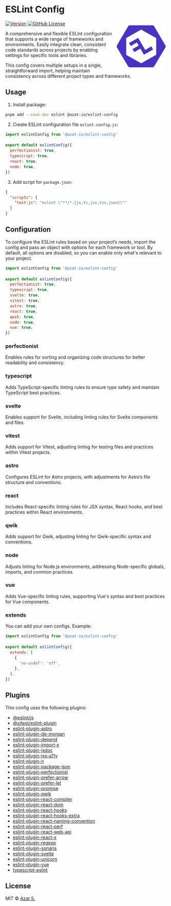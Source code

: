 # ESLint Config

<img
  src="https://raw.githubusercontent.com/azat-io/eslint-config/main/assets/logo.png"
  alt="ESLint Config Logo"
  align="right"
  height="160"
  width="160"
/>

[![Version](https://img.shields.io/npm/v/@azat-io/eslint-config.svg?color=4a32c3&labelColor=26272b)](https://npmjs.com/package/@azat-io/eslint-config)
[![GitHub License](https://img.shields.io/badge/license-MIT-232428.svg?color=4a32c3&labelColor=26272b)](https://github.com/azat-io/eslint-config/blob/main/license.md)

A comprehensive and flexible ESLint configuration that supports a wide range of frameworks and environments. Easily integrate clean, consistent code standards across projects by enabling settings for specific tools and libraries.

This config covers multiple setups in a single, straightforward import, helping maintain consistency across different project types and frameworks.

## Usage

1. Install package:

```sh
pnpm add --save-dev eslint @azat-io/eslint-config
```

2. Create ESLint configuration file `eslint.config.js`:

```js
import eslintConfig from '@azat-io/eslint-config'

export default eslintConfig({
  perfectionist: true,
  typescript: true,
  react: true,
  node: true,
})
```

3. Add script for `package.json`:

```json
{
  "scripts": {
    "test:js": "eslint \"**/*.{js,ts,jsx,tsx,json}\""
  }
}
```

## Configuration

To configure the ESLint rules based on your project’s needs, import the config and pass an object with options for each framework or tool. By default, all options are disabled, so you can enable only what's relevant to your project.

```js
import eslintConfig from '@azat-io/eslint-config'

export default eslintConfig({
  perfectionist: true,
  typescript: true,
  svelte: true,
  vitest: true,
  astro: true,
  react: true,
  qwik: true,
  node: true,
  vue: true,
})
```

### perfectionist

Enables rules for sorting and organizing code structures for better readability and consistency.

### typescript

Adds TypeScript-specific linting rules to ensure type safety and maintain TypeScript best practices.

### svelte

Enables support for Svelte, including linting rules for Svelte components and files.

### vitest

Adds support for Vitest, adjusting linting for testing files and practices within Vitest projects.

### astro

Configures ESLint for Astro projects, with adjustments for Astro’s file structure and conventions.

### react

Includes React-specific linting rules for JSX syntax, React hooks, and best practices within React environments.

### qwik

Adds support for Qwik, adjusting linting for Qwik-specific syntax and conventions.

### node

Adjusts linting for Node.js environments, addressing Node-specific globals, imports, and common practices.

### vue

Adds Vue-specific linting rules, supporting Vue's syntax and best practices for Vue components.

### extends

You can add your own configs. Example:

```js
import eslintConfig from '@azat-io/eslint-config'

export default eslintConfig({
  extends: [
    {
      'no-undef': 'off',
    },
  ],
})
```

## Plugins

This config uses the following plugins:

- [@eslint/js](https://github.com/eslint/eslint)
- [@vitest/eslint-plugin](https://github.com/vitest-dev/eslint-plugin-vitest)
- [eslint-plugin-astro](https://github.com/ota-meshi/eslint-plugin-astro)
- [eslint-plugin-de-morgan](https://github.com/azat-io/eslint-plugin-de-morgan)
- [eslint-plugin-depend](https://github.com/es-tooling/eslint-plugin-depend)
- [eslint-plugin-import-x](https://github.com/un-ts/eslint-plugin-import-x)
- [eslint-plugin-jsdoc](https://github.com/gajus/eslint-plugin-jsdoc)
- [eslint-plugin-jsx-a11y](https://github.com/jsx-eslint/eslint-plugin-jsx-a11y)
- [eslint-plugin-n](https://github.com/eslint-community/eslint-plugin-n)
- [eslint-plugin-package-json](https://github.com/JoshuaKGoldberg/eslint-plugin-package-json)
- [eslint-plugin-perfectionist](https://github.com/azat-io/eslint-plugin-perfectionist)
- [eslint-plugin-prefer-arrow](https://github.com/TristonJ/eslint-plugin-prefer-arrow)
- [eslint-plugin-prefer-let](https://github.com/thefrontside/javascript/tree/v3/packages/eslint-plugin-prefer-let)
- [eslint-plugin-promise](https://github.com/eslint-community/eslint-plugin-promise)
- [eslint-plugin-qwik](https://github.com/QwikDev/qwik/tree/main/packages/eslint-plugin-qwik)
- [eslint-plugin-react-compiler](https://github.com/facebook/react/tree/main/compiler/packages/eslint-plugin-react-compiler)
- [eslint-plugin-react-dom](https://github.com/Rel1cx/eslint-react)
- [eslint-plugin-react-hooks](https://github.com/facebook/react/tree/main/packages/eslint-plugin-react-hooks)
- [eslint-plugin-react-hooks-extra](https://github.com/Rel1cx/eslint-react)
- [eslint-plugin-react-naming-convention](https://github.com/Rel1cx/eslint-react)
- [eslint-plugin-react-perf](https://github.com/cvazac/eslint-plugin-react-perf)
- [eslint-plugin-react-web-api](https://github.com/Rel1cx/eslint-react)
- [eslint-plugin-react-x](https://github.com/Rel1cx/eslint-react)
- [eslint-plugin-regexp](https://github.com/ota-meshi/eslint-plugin-regexp)
- [eslint-plugin-sonarjs](https://github.com/SonarSource/SonarJS/tree/master/packages/jsts/src/rules)
- [eslint-plugin-svelte](https://github.com/sveltejs/eslint-plugin-svelte)
- [eslint-plugin-unicorn](https://github.com/sindresorhus/eslint-plugin-unicorn)
- [eslint-plugin-vue](https://github.com/vuejs/eslint-plugin-vue)
- [typescript-eslint](https://github.com/typescript-eslint/typescript-eslint)

## License

MIT &copy; [Azat S.](https://azat.io)
